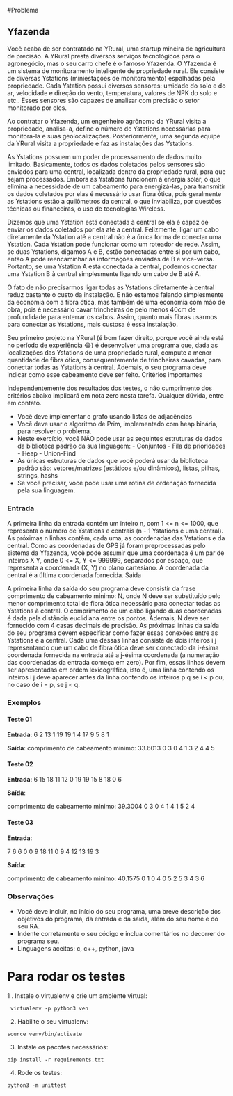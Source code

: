 #Problema 

## Yfazenda

Você acaba de ser contratado na YRural, uma startup mineira de agricultura de precisão. A YRural presta diversos serviços tecnológicos para o agronegócio, mas o seu carro chefe é o famoso Yfazenda. O Yfazenda é um sistema de monitoramento inteligente de propriedade rural. Ele consiste de diversas Ystations (miniestações de monitoramento) espalhadas pela propriedade. Cada Ystation possui diversos sensores: umidade do solo e do ar, velocidade e direção do vento, temperatura, valores de NPK do solo e etc.. Esses sensores são capazes de analisar com precisão o setor monitorado por eles.

Ao contratar o Yfazenda, um engenheiro agrônomo da YRural visita a propriedade, analisa-a, define o número de Ystations necessárias para monitorá-la e suas geolocalizações. Posteriormente, uma segunda equipe da YRural visita a propriedade e faz as instalações das Ystations.

As Ystations possuem um poder de processamento de dados muito limitado. Basicamente, todos os dados coletados pelos sensores são enviados para uma central, localizada dentro da propriedade rural, para que sejam processados. Embora as Ystations funcionem à energia solar, o que elimina a necessidade de um cabeamento para energizá-las, para transmitir os dados coletados por elas é necessário usar fibra ótica, pois geralmente as Ystations estão a quilômetros da central, o que inviabiliza, por questões técnicas ou financeiras, o uso de tecnologias Wireless.

Dizemos que uma Ystation está conectada à central se ela é capaz de enviar os dados coletados por ela até a central. Felizmente, ligar um cabo diretamente da Ystation até a central não é a única forma de conectar uma Ystation. Cada Ystation pode funcionar como um roteador de rede. Assim, se duas Ystations, digamos A e B, estão conectadas entre si por um cabo, então A pode reencaminhar as informações enviadas de B e vice-versa. Portanto, se uma Ystation A está conectada à central, podemos conectar uma Ystation B à central simplesmente ligando um cabo de B até A.

O fato de não precisarmos ligar todas as Ystations diretamente à central reduz bastante o custo da instalação. E não estamos falando simplesmente da economia com a fibra ótica, mas também de uma economia com mão de obra, pois é necessário cavar trincheiras de pelo menos 40cm de profundidade para enterrar os cabos. Assim, quanto mais fibras usarmos para conectar as Ystations, mais custosa é essa instalação.

Seu primeiro projeto na YRural (é bom fazer direito, porque você ainda está no período de experiência 😂) é desenvolver uma programa que, dada as localizações das Ystations de uma propriedade rural, compute a menor quantidade de fibra ótica, consequentemente de trincheiras cavadas, para conectar todas as Ystations à central. Ademais, o seu programa deve indicar como esse cabeamento deve ser feito.
Critérios importantes

Independentemente dos resultados dos testes, o não cumprimento dos critérios abaixo implicará em nota zero nesta tarefa. Qualquer dúvida, entre em contato.

* Você deve implementar o grafo usando listas de adjacências
* Você deve usar o algoritmo de Prim, implementado com heap binária,  para resolver o problema.
* Neste exercício, você NÃO pode usar as seguintes estruturas de dados da biblioteca padrão da sua linguagem: - Conjuntos - Fila de prioridades - Heap - Union-Find
* As únicas estruturas de dados que você poderá usar da biblioteca padrão são: vetores/matrizes (estáticos e/ou dinâmicos), listas, pilhas, strings, hashs
* Se você precisar, você pode usar uma rotina de ordenação fornecida pela sua linguagem.

### Entrada

A primeira linha da entrada contém um inteiro n, com 1 <= n <= 1000, que representa o número de Ystations e centrais (n - 1 Ystations e uma central). As próximas n linhas contêm, cada uma, as coordenadas das Ystations e da central. Como as coordenadas de GPS já foram preprocessadas pelo sistema da Yfazenda, você pode assumir que uma coordenada é um par de inteiros X Y, onde 0 <= X, Y <= 999999, separados por espaço, que representa a coordenada (X, Y) no plano cartesiano. A coordenada da central é a última coordenada fornecida.
Saída

A primeira linha da saída do seu programa deve consistir da frase comprimento de cabeamento minimo: N, onde N deve ser substituído pelo menor comprimento total de fibra ótica necessário para conectar todas as Ystations à central. O comprimento de um cabo ligando duas coordenadas é dada pela distância euclidiana entre os pontos. Ademais, N deve ser fornecido com 4 casas decimais de precisão. As próximas linhas da saída do seu programa devem especificar como fazer essas conexões entre as Ystations e a central. Cada uma dessas linhas consiste de dois inteiros i j representando que um cabo de fibra ótica deve ser conectado da i-ésima coordenada fornecida na entrada até a j-ésima coordenada (a numeração das coordenadas da entrada começa em zero). Por fim, essas linhas devem ser apresentadas em ordem lexicográfica, isto é, uma linha contendo os inteiros i j deve aparecer antes da linha contendo os inteiros p q se i < p ou, no caso de i = p, se j < q.

### Exemplos

#### Teste 01

**Entrada**:
6
2 13
1 19
19 1
4 17
9 5
8 1

**Saída**:
comprimento de cabeamento minimo: 33.6013
0 3
0 4
1 3
2 4
4 5

#### Teste 02

**Entrada**:
6
15 18
11 12
0 19
19 15
8 18
0 6

**Saída**:

comprimento de cabeamento minimo: 39.3004
0 3
0 4
1 4
1 5
2 4

#### Teste 03

**Entrada**:

7
6 6
0 0
9 18
11 0
9 4
12 13
19 3

**Saída**:

comprimento de cabeamento minimo: 40.1575
0 1
0 4
0 5
2 5
3 4
3 6

### Observações

* Você deve incluir, no início do seu programa, uma breve descrição dos objetivos do programa, da entrada e da saída, além do seu nome e do seu RA.
* Indente corretamente o seu código e inclua comentários no decorrer do programa seu.
* Linguagens aceitas: c, c++, python, java

# Para rodar os testes

1 . Instale o virtualenv e crie um ambiente virtual:

```
 virtualenv -p python3 ven
```

2. Habilite o seu virtualenv:

```
source venv/bin/activate
```

3. Instale os pacotes necessários:

```
pip install -r requirements.txt
```

4. Rode os testes:

```
python3 -m unittest
```

